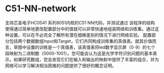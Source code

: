 # C51-NN-network
支持芯圣电子HC0541 系列8051内核的C51 NN代码，并测试通过
该程序的结构使得通过简单地更改配置部分中的值就可以非常快速地组装网络和训练集。通过这种设置，可以在不必完全了解所有潜在细微差别的情况下进行网络实验。
配置部分包括两个数据数组Input和Target，它们共同构成训练集的真值表。就其价值而言，草图中设置的训练是一个真值表，该真值表将led数字显示屏（0-9）的七个段映射为二进制数（0000-1001）。您可能会认为这是光学字符识别问题的基本表示。如果研究数组，您会发现它们在输入和输出的映射中提供了丰富的组合，并为网络可以学习解决相当困难的问题提供了很好的概念证明。
